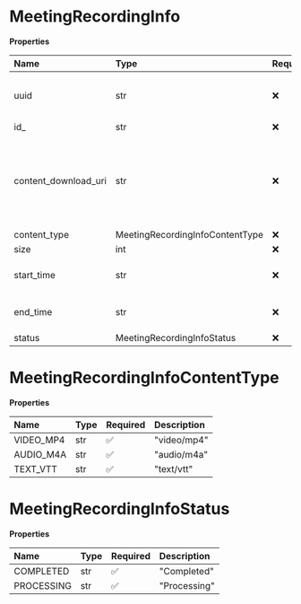 # MeetingRecordingInfo

**Properties**

| Name                 | Type                            | Required | Description                                                                      |
| :------------------- | :------------------------------ | :------- | :------------------------------------------------------------------------------- |
| uuid                 | str                             | ❌       | Unique identifier of a meeting instance                                          |
| id\_                 | str                             | ❌       |                                                                                  |
| content_download_uri | str                             | ❌       | Link for downloading the recorded file (mp4, mp3 audio and text/plain chat file) |
| content_type         | MeetingRecordingInfoContentType | ❌       |                                                                                  |
| size                 | int                             | ❌       |                                                                                  |
| start_time           | str                             | ❌       | Starting time of a recording                                                     |
| end_time             | str                             | ❌       | Ending time of a recording                                                       |
| status               | MeetingRecordingInfoStatus      | ❌       |                                                                                  |

# MeetingRecordingInfoContentType

**Properties**

| Name      | Type | Required | Description |
| :-------- | :--- | :------- | :---------- |
| VIDEO_MP4 | str  | ✅       | "video/mp4" |
| AUDIO_M4A | str  | ✅       | "audio/m4a" |
| TEXT_VTT  | str  | ✅       | "text/vtt"  |

# MeetingRecordingInfoStatus

**Properties**

| Name       | Type | Required | Description  |
| :--------- | :--- | :------- | :----------- |
| COMPLETED  | str  | ✅       | "Completed"  |
| PROCESSING | str  | ✅       | "Processing" |

<!-- This file was generated by liblab | https://liblab.com/ -->

